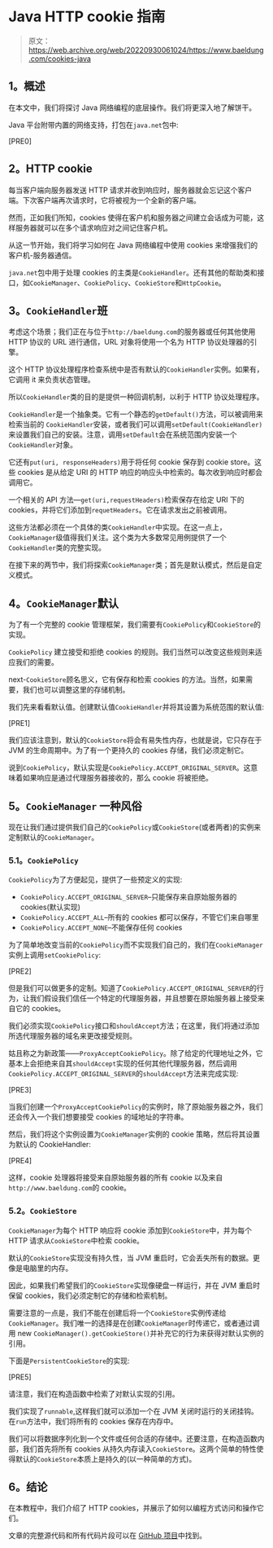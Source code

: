 # Java HTTP cookie 指南

> 原文：<https://web.archive.org/web/20220930061024/https://www.baeldung.com/cookies-java>

## **1。概述**

在本文中，我们将探讨 Java 网络编程的底层操作。我们将更深入地了解饼干。

Java 平台附带内置的网络支持，打包在`java.net`包中:

[PRE0]

## **2。HTTP cookie**

每当客户端向服务器发送 HTTP 请求并收到响应时，服务器就会忘记这个客户端。下次客户端再次请求时，它将被视为一个全新的客户端。

然而，正如我们所知，cookies 使得在客户机和服务器之间建立会话成为可能，这样服务器就可以在多个请求响应对之间记住客户机。

从这一节开始，我们将学习如何在 Java 网络编程中使用 cookies 来增强我们的客户机-服务器通信。

`java.net`包中用于处理 cookies 的主类是`CookieHandler`。还有其他的帮助类和接口，如`CookieManager`、`CookiePolicy`、`CookieStore`和`HttpCookie`。

## **3。`CookieHandler`班**

考虑这个场景；我们正在与位于`http://baeldung.com`的服务器或任何其他使用 HTTP 协议的 URL 进行通信，URL 对象将使用一个名为 HTTP 协议处理器的引擎。

这个 HTTP 协议处理程序检查系统中是否有默认的`CookieHandler`实例。如果有，它调用 it 来负责状态管理。

所以`CookieHandler`类的目的是提供一种回调机制，以利于 HTTP 协议处理程序。

`CookieHandler`是一个抽象类。它有一个静态的`getDefault()`方法，可以被调用来检索当前的
`CookieHandler`安装，或者我们可以调用`setDefault(CookieHandler)`来设置我们自己的安装。注意，调用`setDefault`会在系统范围内安装一个`CookieHandler`对象。

它还有`put(uri, responseHeaders)`用于将任何 cookie 保存到 cookie store。这些 cookies 是从给定 URI 的 HTTP 响应的响应头中检索的。每次收到响应时都会调用它。

一个相关的 API 方法—`get(uri,requestHeaders)`检索保存在给定 URI 下的 cookies，并将它们添加到`requetHeaders`。它在请求发出之前被调用。

这些方法都必须在一个具体的类`CookieHandler`中实现。在这一点上，`CookieManager`级值得我们关注。这个类为大多数常见用例提供了一个`CookieHandler`类的完整实现。

在接下来的两节中，我们将探索`CookieManager`类；首先是默认模式，然后是自定义模式。

## **4。`CookieManager`默认**

为了有一个完整的 cookie 管理框架，我们需要有`CookiePolicy`和`CookieStore`的实现。

`CookiePolicy` 建立接受和拒绝 cookies 的规则。我们当然可以改变这些规则来适应我们的需要。

next-`CookieStore`顾名思义，它有保存和检索 cookies 的方法。当然，如果需要，我们也可以调整这里的存储机制。

我们先来看看默认值。创建默认值`CookieHandler`并将其设置为系统范围的默认值:

[PRE1]

我们应该注意到，默认的`CookieStore`将会有易失性内存，也就是说，它只存在于 JVM 的生命周期中。为了有一个更持久的 cookies 存储，我们必须定制它。

说到`CookiePolicy`，默认实现是`CookiePolicy.ACCEPT_ORIGINAL_SERVER`。这意味着如果响应是通过代理服务器接收的，那么 cookie 将被拒绝。

## **5。`CookieManager`** 一种风俗

现在让我们通过提供我们自己的`CookiePolicy`或`CookieStore`(或者两者)的实例来定制默认的`CookieManager`。

### **5.1。`CookiePolicy`**

`CookiePolicy`为了方便起见，提供了一些预定义的实现:

*   `CookiePolicy.ACCEPT_ORIGINAL_SERVER`–只能保存来自原始服务器的 cookies(默认实现)
*   `CookiePolicy.ACCEPT_ALL`–所有的 cookies 都可以保存，不管它们来自哪里
*   `CookiePolicy.ACCEPT_NONE`–不能保存任何 cookies

为了简单地改变当前的`CookiePolicy`而不实现我们自己的，我们在`CookieManager`实例上调用`setCookiePolicy`:

[PRE2]

但是我们可以做更多的定制。知道了`CookiePolicy.ACCEPT_ORIGINAL_SERVER`的行为，让我们假设我们信任一个特定的代理服务器，并且想要在原始服务器上接受来自它的 cookies。

我们必须实现`CookiePolicy`接口和`shouldAccept`方法；在这里，我们将通过添加所选代理服务器的域名来更改接受规则。

姑且称之为新政策——`ProxyAcceptCookiePolicy`。除了给定的代理地址之外，它基本上会拒绝来自其`shouldAccept`实现的任何其他代理服务器，然后调用`CookiePolicy.ACCEPT_ORIGINAL_SERVER`的`shouldAccept`方法来完成实现:

[PRE3]

当我们创建一个`ProxyAcceptCookiePolicy`的实例时，除了原始服务器之外，我们还会传入一个我们想要接受 cookies 的域地址的字符串。

然后，我们将这个实例设置为`CookieManager`实例的 cookie 策略，然后将其设置为默认的 CookieHandler:

[PRE4]

这样，cookie 处理器将接受来自原始服务器的所有 cookie 以及来自`http://www.baeldung.com`的 cookie。

### **5.2。`CookieStore`**

`CookieManager`为每个 HTTP 响应将 cookie 添加到`CookieStore`中，并为每个 HTTP 请求从`CookieStore`中检索 cookie。

默认的`CookieStore`实现没有持久性，当 JVM 重启时，它会丢失所有的数据。更像是电脑里的内存。

因此，如果我们希望我们的`CookieStore`实现像硬盘一样运行，并在 JVM 重启时保留 cookies，我们必须定制它的存储和检索机制。

需要注意的一点是，我们不能在创建后将一个`CookieStore`实例传递给`CookieManager`。我们唯一的选择是在创建`CookieManager`时传递它，或者通过调用 new `CookieManager().getCookieStore()`并补充它的行为来获得对默认实例的引用。

下面是`PersistentCookieStore`的实现:

[PRE5]

请注意，我们在构造函数中检索了对默认实现的引用。

我们实现了`runnable`,这样我们就可以添加一个在 JVM 关闭时运行的关闭挂钩。在`run`方法中，我们将所有的 cookies 保存在内存中。

我们可以将数据序列化到一个文件或任何合适的存储中。还要注意，在构造函数内部，我们首先将所有 cookies 从持久内存读入`CookieStore`。这两个简单的特性使得默认的`CookieStore`本质上是持久的(以一种简单的方式)。

## **6。结论**

在本教程中，我们介绍了 HTTP cookies，并展示了如何以编程方式访问和操作它们。

文章的完整源代码和所有代码片段可以在 [GitHub 项目](https://web.archive.org/web/20220124014623/https://github.com/eugenp/tutorials/tree/master/core-java-modules/core-java-networking)中找到。